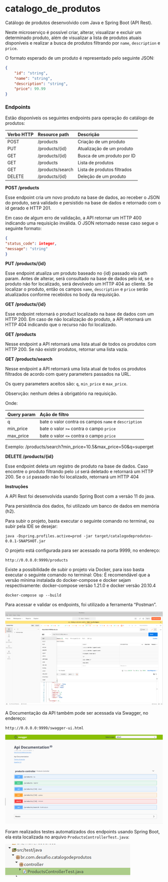 # catalogo_de_produtos

Catálogo de produtos desenvolvido com Java e Spring Boot (API Rest).

Neste microserviço é possível criar, alterar, visualizar e excluir um determinado produto, além de visualizar a lista de produtos atuais disponíveis e realizar a busca de produtos filtrando por `name`, `description` e `price`.

O formato esperado de um produto é representado pelo seguinte JSON:

```json
{
    "id": "string",
    "name": "string",
    "description": "string",
    "price": 99.99
}
```

### Endpoints

Estão disponíveis os seguintes endpoints para operação do catálogo de produtos:

|   **Verbo HTTP**   |  **Resource path**  |    **Descrição**            |
| :---               | :---                | :---                        |
| POST               | /products           | Criação de um produto       |
| PUT	             | /products/{id}      | Atualização de um produto   |
| GET                | /products/{id}      | Busca de um produto por ID  |
| GET	             | /products           | Lista de produtos           |
| GET                | /products/search    | Lista de produtos filtrados |
| DELETE	         | /products/{id}      | Deleção de um produto       |

**POST /products**

Esse endpoint cria um novo produto na base de dados, ao receber o JSON do produto, será validado e persistido na base de dados e retornado com o id gerado e HTTP 201.

Em caso de algum erro de validação, a API retornar um HTTP 400 indicando uma requisição inválida. O JSON retornado nesse caso segue o seguinte formato:

```json
{
"status_code": integer,
"message": "string"
}
```

**PUT /products/{id}**

Esse endpoint atualiza um produto baseado no {id} passado via path param. Antes de alterar, será consultado na base de dados pelo id, se o produto não for localizado, será devolvedo um HTTP 404 ao cliente. Se localizar o produto, então os campos `name`, `description` e `price` serão atualizados conforme recebidos no body da requisição.

**GET /products/{id}**

Esse endpoint retornará o product localizado na base de dados com um HTTP 200. Em caso de não localização do produto, a API retornará um HTTP 404 indicando que o recurso não foi localizado.

**GET /products**

Nesse endpoint a API retornará uma lista atual de todos os produtos com HTTP 200. Se não existir produtos, retornar uma lista vazia.

**GET /products/search**

Nesse endpoint a API retornará uma lista atual de todos os produtos filtrados de acordo com query parameters passados na URL.

Os query parameters aceitos são: `q`, `min_price` e `max_price`.

Observção: nenhum deles á obrigatório na requisição.

Onde:

|   **Query param**   |  **Ação de filtro**                                  |
| :---                | :---                                                 |
| q                   | bate o valor contra os campos `name` e `description` |
| min_price	          | bate o valor `>=` contra o campo `price`             |
| max_price           | bate o valor `<=` contra o campo `price`             |

Exemplo: /products/search?min_price=10.5&max_price=50&q=superget

**DELETE /products/{id}**

Esse endpoint deleta um registro de produto na base de dados. Caso encontre o produto filtrando pelo `id` será deletado e retornará um HTTP 200. Se o `id` passado não foi localizado, retornará um HTTP 404

**Instruções**

A API Rest foi desenvolvida usando Spring Boot com a versão 11 do java.

Para persistência dos dados, foi utilizado um banco de dados em memória (h2).

Para subir o projeto, basta executar o seguinte comando no terminal, ou subir pela IDE se desejar:

```shell
java -Dspring.profiles.active=prod -jar target/catalogodeprodutos-0.0.1-SNAPSHOT.jar
```

O projeto está configurada para ser acessado na porta 9999, no endereço:

```shell
http://0.0.0.0:9999/products
```

Existe a possibilidade de subir o projeto via Docker, para isso basta executar o seguinte comando no terminal:
Obs: É recomendável que a versão mínima instalada do docker-compose e docker sejam respectivamente: docker-compose versão 1.21.0 e docker versão 20.10.4

```shell
docker-compose up --build
```

Para acessar e validar os endpoints, foi utilizado a ferramenta “Postman”.

![Screenshot](postman-1.png)

A Documentação da API também pode ser acessada via Swagger, no endereço:

```shell
http://0.0.0.0:9999/swagger-ui.html
```

![Screenshot](screenshot-1.png)

Foram realizados testes automatizados dos endpoints usando Spring Boot, ela esta localizada no arquivo `ProductsControllerTest.java`:

![Screenshot](automated-testing-1.png)

